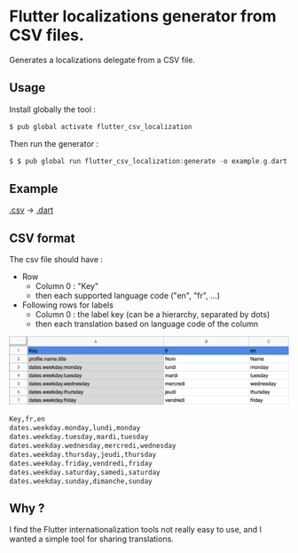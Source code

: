 # Flutter localizations generator from CSV files.

Generates a localizations delegate from a CSV file.

## Usage

Install globally the tool :

```sh
$ pub global activate flutter_csv_localization
```

Then run the generator :


```dart
$ $ pub global run flutter_csv_localization:generate -o example.g.dart example.csv
```

## Example

[.csv](example/lib/example.csv) -> [.dart](example/lib/example.g.dart)

## CSV format

The csv file should have :

* Row
  * Column 0 : "Key"
  * then each supported language code ("en", "fr", ...)
* Following rows for labels
  * Column 0 : the label key (can be a hierarchy, separated by dots)
  * then each translation based on language code of the column

![example](example.png)

```csv
Key,fr,en
dates.weekday.monday,lundi,monday
dates.weekday.tuesday,mardi,tuesday
dates.weekday.wednesday,mercredi,wednesday
dates.weekday.thursday,jeudi,thursday
dates.weekday.friday,vendredi,friday
dates.weekday.saturday,samedi,saturday
dates.weekday.sunday,dimanche,sunday
```

## Why ?

I find the Flutter internationalization tools not really easy to use, and I wanted a simple tool for sharing translations.

